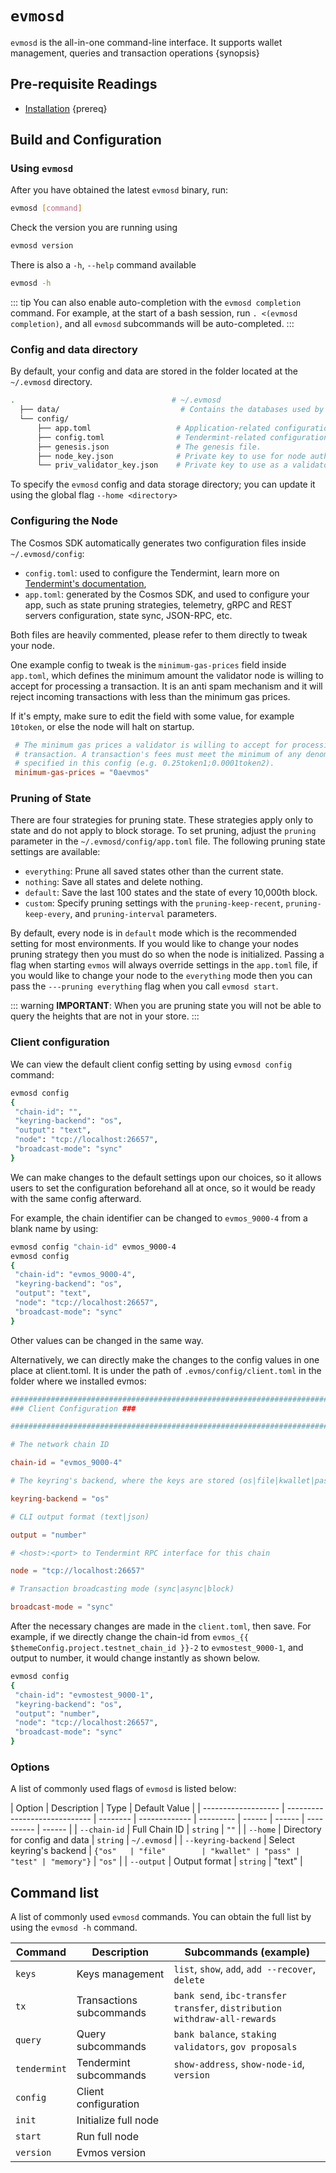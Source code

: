 <!--
order: 2
-->

# `evmosd`

`evmosd` is the all-in-one command-line interface. It supports wallet
management, queries and transaction operations {synopsis}

## Pre-requisite Readings

*   [Installation](./installation.md) {prereq}

## Build and Configuration

### Using `evmosd`

After you have obtained the latest `evmosd` binary, run:

```bash
evmosd [command]
```

Check the version you are running using

```bash
evmosd version
```

There is also a `-h`, `--help` command available

```bash
evmosd -h
```

::: tip You can also enable auto-completion with the `evmosd completion`
command. For example, at the start of a bash session, run
`. <(evmosd completion)`, and all `evmosd` subcommands will be auto-completed.
:::

### Config and data directory

By default, your config and data are stored in the folder located at the
`~/.evmosd` directory.

```bash
.                                   # ~/.evmosd
  ├── data/                           # Contains the databases used by the node.
  └── config/
      ├── app.toml                   # Application-related configuration file.
      ├── config.toml                # Tendermint-related configuration file.
      ├── genesis.json               # The genesis file.
      ├── node_key.json              # Private key to use for node authentication in the p2p protocol.
      └── priv_validator_key.json    # Private key to use as a validator in the consensus protocol.
```

To specify the `evmosd` config and data storage directory; you can update it
using the global flag `--home <directory>`

### Configuring the Node

The Cosmos SDK automatically generates two configuration files inside
`~/.evmosd/config`:

*   `config.toml`: used to configure the Tendermint, learn more on
    [Tendermint's documentation](https://docs.tendermint.com/master/nodes/configuration.html),
*   `app.toml`: generated by the Cosmos SDK, and used to configure your app, such
    as state pruning strategies, telemetry, gRPC and REST servers configuration,
    state sync, JSON-RPC, etc.

Both files are heavily commented, please refer to them directly to tweak your
node.

One example config to tweak is the `minimum-gas-prices` field inside `app.toml`,
which defines the minimum amount the validator node is willing to accept for
processing a transaction. It is an anti spam mechanism and it will reject
incoming transactions with less than the minimum gas prices.

If it's empty, make sure to edit the field with some value, for example
`10token`, or else the node will halt on startup.

```toml
 # The minimum gas prices a validator is willing to accept for processing a
 # transaction. A transaction's fees must meet the minimum of any denomination
 # specified in this config (e.g. 0.25token1;0.0001token2).
 minimum-gas-prices = "0aevmos"
```

### Pruning of State

There are four strategies for pruning state. These strategies apply only to
state and do not apply to block storage. To set pruning, adjust the `pruning`
parameter in the `~/.evmosd/config/app.toml` file. The following pruning state
settings are available:

*   `everything`: Prune all saved states other than the current state.
*   `nothing`: Save all states and delete nothing.
*   `default`: Save the last 100 states and the state of every 10,000th block.
*   `custom`: Specify pruning settings with the `pruning-keep-recent`,
    `pruning-keep-every`, and `pruning-interval` parameters.

By default, every node is in `default` mode which is the recommended setting for
most environments. If you would like to change your nodes pruning strategy then
you must do so when the node is initialized. Passing a flag when starting
`evmos` will always override settings in the `app.toml` file, if you would like
to change your node to the `everything` mode then you can pass the
`---pruning everything` flag when you call `evmosd start`.

::: warning **IMPORTANT**: When you are pruning state you will not be able to
query the heights that are not in your store. :::

### Client configuration

We can view the default client config setting by using `evmosd config` command:

```bash
evmosd config
{
 "chain-id": "",
 "keyring-backend": "os",
 "output": "text",
 "node": "tcp://localhost:26657",
 "broadcast-mode": "sync"
}
```

We can make changes to the default settings upon our choices, so it allows users
to set the configuration beforehand all at once, so it would be ready with the
same config afterward.

For example, the chain identifier can be changed to `evmos_9000-4` from a blank
name by using:

```bash
evmosd config "chain-id" evmos_9000-4
evmosd config
{
 "chain-id": "evmos_9000-4",
 "keyring-backend": "os",
 "output": "text",
 "node": "tcp://localhost:26657",
 "broadcast-mode": "sync"
}
```

Other values can be changed in the same way.

Alternatively, we can directly make the changes to the config values in one
place at client.toml. It is under the path of `.evmos/config/client.toml` in the
folder where we installed evmos:

```toml
############################################################################
### Client Configuration ###

############################################################################

# The network chain ID

chain-id = "evmos_9000-4"

# The keyring's backend, where the keys are stored (os|file|kwallet|pass|test|memory)

keyring-backend = "os"

# CLI output format (text|json)

output = "number"

# <host>:<port> to Tendermint RPC interface for this chain

node = "tcp://localhost:26657"

# Transaction broadcasting mode (sync|async|block)

broadcast-mode = "sync"
```

After the necessary changes are made in the `client.toml`, then save. For
example, if we directly change the chain-id from
`evmos_{{ $themeConfig.project.testnet_chain_id }}-2` to `evmostest_9000-1`, and
output to number, it would change instantly as shown below.

```bash
evmosd config
{
 "chain-id": "evmostest_9000-1",
 "keyring-backend": "os",
 "output": "number",
 "node": "tcp://localhost:26657",
 "broadcast-mode": "sync"
}
```

### Options

A list of commonly used flags of `evmosd` is listed below:

| Option              | Description                   | Type     | Default Value |
| ------------------- | ----------------------------- | -------- | ------------- | --------- | ------ | ------ | ---------- | ------ |
| `--chain-id`        | Full Chain ID                 | `string` | `""`          |
| `--home`            | Directory for config and data | `string` | `~/.evmosd`   |
| `--keyring-backend` | Select keyring's backend      | `{"os"   | "file"        | "kwallet" | "pass" | "test" | "memory"}` | `"os"` |
| `--output`          | Output format                 | `string` | "text"        |

## Command list

A list of commonly used `evmosd` commands. You can obtain the full list by using
the `evmosd -h` command.

| Command      | Description              | Subcommands (example)                                                     |
| ------------ | ------------------------ | ------------------------------------------------------------------------- |
| `keys`       | Keys management          | `list`, `show`, `add`, `add --recover`, `delete`                          |
| `tx`         | Transactions subcommands | `bank send`, `ibc-transfer transfer`, `distribution withdraw-all-rewards` |
| `query`      | Query subcommands        | `bank balance`, `staking validators`, `gov proposals`                     |
| `tendermint` | Tendermint subcommands   | `show-address`, `show-node-id`, `version`                                 |
| `config`     | Client configuration     |                                                                           |
| `init`       | Initialize full node     |                                                                           |
| `start`      | Run full node            |                                                                           |
| `version`    | Evmos version            |                                                                           |
